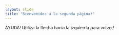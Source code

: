 ```yaml
---
layout: slide
title: "Bienvenidos a la segunda página!"
---
```

AYUDA!
Utiliza la flecha hacia la izquierda para volver!
